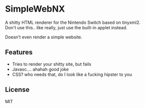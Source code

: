 # SimpleWebNX
A shitty HTML renderer for the Nintendo Switch based on tinyxml2.  
Don't use this.. like really, just use the built-in applet instead.

Doesn't even render a simple website.

## Features
* Tries to render your shitty site, but fails
* Javasc.... ahahah good joke
* CSS? who needs that, do I look like a fucking hipster to you

## License
MIT